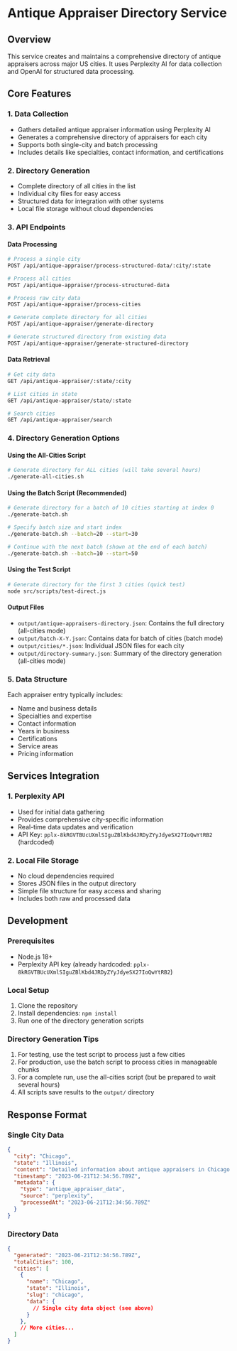 # Antique Appraiser Directory Service

## Overview
This service creates and maintains a comprehensive directory of antique appraisers across major US cities. It uses Perplexity AI for data collection and OpenAI for structured data processing.

## Core Features

### 1. Data Collection
- Gathers detailed antique appraiser information using Perplexity AI
- Generates a comprehensive directory of appraisers for each city
- Supports both single-city and batch processing
- Includes details like specialties, contact information, and certifications

### 2. Directory Generation
- Complete directory of all cities in the list
- Individual city files for easy access
- Structured data for integration with other systems
- Local file storage without cloud dependencies

### 3. API Endpoints

#### Data Processing
```bash
# Process a single city
POST /api/antique-appraiser/process-structured-data/:city/:state

# Process all cities
POST /api/antique-appraiser/process-structured-data

# Process raw city data
POST /api/antique-appraiser/process-cities

# Generate complete directory for all cities
POST /api/antique-appraiser/generate-directory

# Generate structured directory from existing data
POST /api/antique-appraiser/generate-structured-directory
```

#### Data Retrieval
```bash
# Get city data
GET /api/antique-appraiser/:state/:city

# List cities in state
GET /api/antique-appraiser/state/:state

# Search cities
GET /api/antique-appraiser/search
```

### 4. Directory Generation Options

#### Using the All-Cities Script
```bash
# Generate directory for ALL cities (will take several hours)
./generate-all-cities.sh
```

#### Using the Batch Script (Recommended)
```bash
# Generate directory for a batch of 10 cities starting at index 0
./generate-batch.sh

# Specify batch size and start index
./generate-batch.sh --batch=20 --start=30

# Continue with the next batch (shown at the end of each batch)
./generate-batch.sh --batch=10 --start=50
```

#### Using the Test Script
```bash
# Generate directory for the first 3 cities (quick test)
node src/scripts/test-direct.js
```

#### Output Files
- `output/antique-appraisers-directory.json`: Contains the full directory (all-cities mode)
- `output/batch-X-Y.json`: Contains data for batch of cities (batch mode)
- `output/cities/*.json`: Individual JSON files for each city
- `output/directory-summary.json`: Summary of the directory generation (all-cities mode)

### 5. Data Structure
Each appraiser entry typically includes:
- Name and business details
- Specialties and expertise
- Contact information
- Years in business
- Certifications
- Service areas
- Pricing information

## Services Integration

### 1. Perplexity API
- Used for initial data gathering
- Provides comprehensive city-specific information
- Real-time data updates and verification
- API Key: `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` (hardcoded)

### 2. Local File Storage
- No cloud dependencies required
- Stores JSON files in the output directory
- Simple file structure for easy access and sharing
- Includes both raw and processed data

## Development

### Prerequisites
- Node.js 18+
- Perplexity API key (already hardcoded: `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`)

### Local Setup
1. Clone the repository
2. Install dependencies: `npm install`
3. Run one of the directory generation scripts

### Directory Generation Tips
1. For testing, use the test script to process just a few cities
2. For production, use the batch script to process cities in manageable chunks
3. For a complete run, use the all-cities script (but be prepared to wait several hours)
4. All scripts save results to the `output/` directory

## Response Format

### Single City Data
```json
{
  "city": "Chicago",
  "state": "Illinois",
  "content": "Detailed information about antique appraisers in Chicago...",
  "timestamp": "2023-06-21T12:34:56.789Z",
  "metadata": {
    "type": "antique_appraiser_data",
    "source": "perplexity",
    "processedAt": "2023-06-21T12:34:56.789Z"
  }
}
```

### Directory Data
```json
{
  "generated": "2023-06-21T12:34:56.789Z",
  "totalCities": 100,
  "cities": [
    {
      "name": "Chicago",
      "state": "Illinois",
      "slug": "chicago",
      "data": {
        // Single city data object (see above)
      }
    },
    // More cities...
  ]
}
```